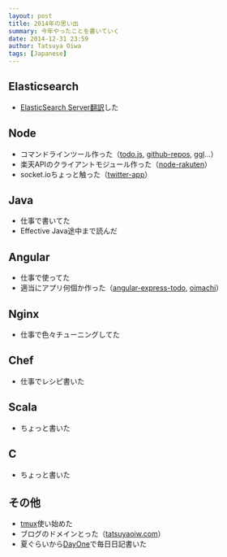 ```yaml
---
layout: post
title: 2014年の思い出
summary: 今年やったことを書いていく
date: 2014-12-31 23:59
author: Tatsuya Oiwa
tags: [Japanese]
---
```


## Elasticsearch

- [ElasticSearch Server翻訳][ElasticSearch Server]した

## Node

- コマンドラインツール作った（[todo.js][todo.js], [github-repos][github-repos], [ggl][ggl]...）
- 楽天APIのクライアントモジュール作った（[node-rakuten][node-rakuten]）
- socket.ioちょっと触った（[twitter-app][twitter-app]）

## Java

- 仕事で書いてた
- Effective Java途中まで読んだ

## Angular

- 仕事で使ってた
- 適当にアプリ何個か作った（[angular-express-todo][angular-express-todo], [oimachi][oimachi]）

## Nginx

- 仕事で色々チューニングしてた

## Chef

- 仕事でレシピ書いた

## Scala

- ちょっと書いた

## C

- ちょっと書いた

## その他

- [tmux][tmux]使い始めた
- ブログのドメインとった（[tatsuyaoiw.com](http://tatsuyaoiw.com/)）
- 夏ぐらいから[DayOne][DayOne]で毎日日記書いた

[ElasticSearch Server]: http://www.amazon.co.jp/%E9%AB%98%E9%80%9F%E3%82%B9%E3%82%B1%E3%83%BC%E3%83%A9%E3%83%96%E3%83%AB%E6%A4%9C%E7%B4%A2%E3%82%A8%E3%83%B3%E3%82%B8%E3%83%B3-ElasticSearch-Server-Rafal-Kuc/dp/4048662023
[todo.js]: https://github.com/tatsuyaoiw/todo.js
[github-repos]: https://github.com/tatsuyaoiw/github-repos
[ggl]: https://github.com/tatsuyaoiw/ggl
[node-rakuten]: https://github.com/tatsuyaoiw/node-rakuten
[twitter-app]: https://github.com/tatsuyaoiw/twitter-app
[angular-express-todo]: https://github.com/tatsuyaoiw/angular-express-todo
[oimachi]: https://github.com/tatsuyaoiw/oimachi
[tmux]: http://tmux.sourceforge.net/
[atom]: https://atom.io/
[DayOne]: http://dayoneapp.com/

